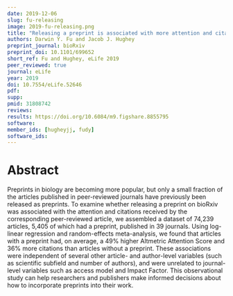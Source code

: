 ```yaml
---
date: 2019-12-06
slug: fu-releasing
image: 2019-fu-releasing.png
title: "Releasing a preprint is associated with more attention and citations for the peer-reviewed article"
authors: Darwin Y. Fu and Jacob J. Hughey
preprint_journal: bioRxiv
preprint_doi: 10.1101/699652
short_ref: Fu and Hughey, eLife 2019
peer_reviewed: true
journal: eLife
year: 2019
doi: 10.7554/eLife.52646
pdf: 
supp: 
pmid: 31808742
reviews: 
results: https://doi.org/10.6084/m9.figshare.8855795
software: 
member_ids: [hugheyjj, fudy]
software_ids: 
---
```


# Abstract

Preprints in biology are becoming more popular, but only a small fraction of the articles published in peer-reviewed journals have previously been released as preprints. To examine whether releasing a preprint on bioRxiv was associated with the attention and citations received by the corresponding peer-reviewed article, we assembled a dataset of 74,239 articles, 5,405 of which had a preprint, published in 39 journals. Using log-linear regression and random-effects meta-analysis, we found that articles with a preprint had, on average, a 49% higher Altmetric Attention Score and 36% more citations than articles without a preprint. These associations were independent of several other article- and author-level variables (such as scientific subfield and number of authors), and were unrelated to journal-level variables such as access model and Impact Factor. This observational study can help researchers and publishers make informed decisions about how to incorporate preprints into their work.
